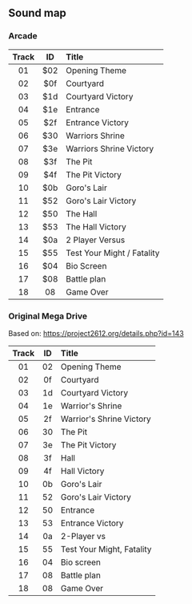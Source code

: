 ## Sound map

### Arcade

| Track | ID  | Title                                   |
| :---: | :-: | :-------------------------              |
|  01   | $02 | Opening Theme                           |
|  02   | $0f | Courtyard                               |
|  03   | $1d | Courtyard Victory                       |
|  04   | $1e | Entrance                                |
|  05   | $2f | Entrance Victory                        |
|  06   | $30 | Warriors Shrine                         |
|  07   | $3e | Warriors Shrine Victory                 |
|  08   | $3f | The Pit                                 |
|  09   | $4f | The Pit Victory                         |
|  10   | $0b | Goro's Lair                             |
|  11   | $52 | Goro's Lair Victory                     |
|  12   | $50 | The Hall                                |
|  13   | $53 | The Hall Victory                        |
|  14   | $0a | 2 Player Versus                         |
|  15   | $55 | Test Your Might / Fatality              |
|  16   | $04 | Bio Screen                              |
|  17   | $08 | Battle plan                             |
|  18   | 08  | Game Over                               |

### Original Mega Drive

Based on: https://project2612.org/details.php?id=143

| Track | ID  | Title                                   |
| :---: | :-: | :-------------------------              |
|  01   | 02  | Opening Theme                           |
|  02   | 0f  | Courtyard                               |
|  03   | 1d  | Courtyard Victory                       |
|  04   | 1e  | Warrior's Shrine                        |
|  05   | 2f  | Warrior's Shrine Victory                |
|  06   | 30  | The Pit                                 |
|  07   | 3e  | The Pit Victory                         |
|  08   | 3f  | Hall                                    |
|  09   | 4f  | Hall Victory                            |
|  10   | 0b  | Goro's Lair                             |
|  11   | 52  | Goro's Lair Victory                     |
|  12   | 50  | Entrance                                |
|  13   | 53  | Entrance Victory                        |
|  14   | 0a  | 2-Player vs                             |
|  15   | 55  | Test Your Might, Fatality               |
|  16   | 04  | Bio screen                              |
|  17   | 08  | Battle plan                             |
|  18   | 08  | Game Over                               |
